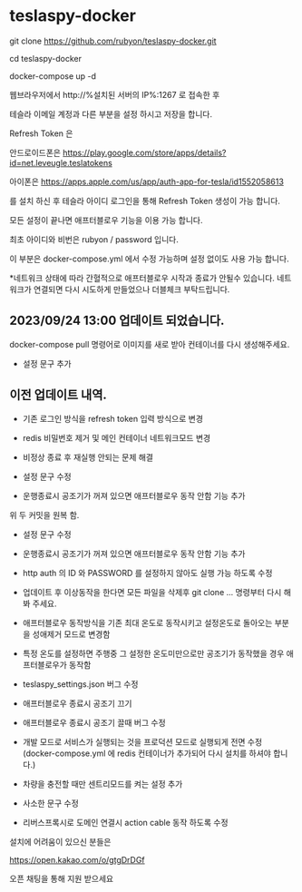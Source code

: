 # teslaspy-docker

git clone https://github.com/rubyon/teslaspy-docker.git

cd teslaspy-docker

docker-compose up -d

웹브라우저에서 http://%설치된 서버의 IP%:1267 로 접속한 후

테슬라 이메일 계정과 다른 부분을 설정 하시고 저장을 합니다.

Refresh Token 은

안드로이드폰은 https://play.google.com/store/apps/details?id=net.leveugle.teslatokens

아이폰은 https://apps.apple.com/us/app/auth-app-for-tesla/id1552058613

를 설치 하신 후 테슬라 아이디 로그인을 통해 Refresh Token 생성이 가능 합니다.

모든 설정이 끝나면 애프터블로우 기능을 이용 가능 합니다.

최초 아이디와 비번은 rubyon / password 입니다.

이 부분은 docker-compose.yml 에서 수정 가능하며 설정 없이도 사용 가능 합니다.

*네트워크 상태에 따라 간혈적으로 애프터블로우 시작과 종료가 안될수 있습니다.
네트워크가 연결되면 다시 시도하게 만들었으나 더블체크 부탁드립니다.


## 2023/09/24 13:00 업데이트 되었습니다.

docker-compose pull 명령어로 이미지를 새로 받아 컨테이너를 다시 생성해주세요.

- 설정 문구 추가

## 이전 업데이트 내역.

- 기존 로그인 방식을 refresh token 입력 방식으로 변경

- redis 비밀번호 제거 및 메인 컨테이너 네트워크모드 변경

- 비정상 종료 후 재실행 안되는 문제 해결

- 설정 문구 수정

- 운행종료시 공조기가 꺼져 있으면 애프터블로우 동작 안함 기능 추가

위 두 커밋을 원복 함.

- 설정 문구 수정

- 운행종료시 공조기가 꺼져 있으면 애프터블로우 동작 안함 기능 추가

- http auth 의 ID 와 PASSWORD 를 설정하지 않아도 실행 가능 하도록 수정

* 업데이트 후 이상동작을 한다면 모든 파일을 삭제후 git clone ... 명령부터 다시 해봐 주세요.

- 애프터블로우 동작방식을 기존 최대 온도로 동작시키고 설정온도로 돌아오는 부분을 성애제거 모드로 변경함

- 특정 온도를 설정하면 주행중 그 설정한 온도미만으로만 공조기가 동작했을 경우 애프터블로우가 동작함

- teslaspy_settings.json 버그 수정

- 애프터블로우 종료시 공조기 끄기

- 애프터블로우 종료시 공조기 끌때 버그 수정

- 개발 모드로 서비스가 실행되는 것을 프로덕션 모드로 실행되게 전면 수정 (docker-compose.yml 에 redis 컨테이너가 추가되어 다시 설치를 하셔야 합니다.)

- 차량을 충전할 때만 센트리모드를 켜는 설정 추가

- 사소한 문구 수정

- 리버스프록시로 도메인 연결시 action cable 동작 하도록 수정

설치에 어려움이 있으신 분들은

https://open.kakao.com/o/gtgDrDGf

오픈 채팅을 통해 지원 받으세요
